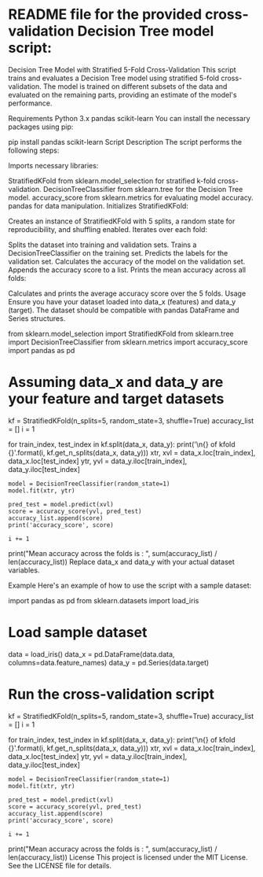 # README file for the provided cross-validation Decision Tree model script:

Decision Tree Model with Stratified 5-Fold Cross-Validation
This script trains and evaluates a Decision Tree model using stratified 5-fold cross-validation. The model is trained on different subsets of the data and evaluated on the remaining parts, providing an estimate of the model's performance.

Requirements
Python 3.x
pandas
scikit-learn
You can install the necessary packages using pip:

pip install pandas scikit-learn
Script Description
The script performs the following steps:

Imports necessary libraries:

StratifiedKFold from sklearn.model_selection for stratified k-fold cross-validation.
DecisionTreeClassifier from sklearn.tree for the Decision Tree model.
accuracy_score from sklearn.metrics for evaluating model accuracy.
pandas for data manipulation.
Initializes StratifiedKFold:

Creates an instance of StratifiedKFold with 5 splits, a random state for reproducibility, and shuffling enabled.
Iterates over each fold:

Splits the dataset into training and validation sets.
Trains a DecisionTreeClassifier on the training set.
Predicts the labels for the validation set.
Calculates the accuracy of the model on the validation set.
Appends the accuracy score to a list.
Prints the mean accuracy across all folds:

Calculates and prints the average accuracy score over the 5 folds.
Usage
Ensure you have your dataset loaded into data_x (features) and data_y (target). The dataset should be compatible with pandas DataFrame and Series structures.

from sklearn.model_selection import StratifiedKFold
from sklearn.tree import DecisionTreeClassifier
from sklearn.metrics import accuracy_score
import pandas as pd

# Assuming data_x and data_y are your feature and target datasets
kf = StratifiedKFold(n_splits=5, random_state=3, shuffle=True)
accuracy_list = []
i = 1

for train_index, test_index in kf.split(data_x, data_y):
    print('\n{} of kfold {}'.format(i, kf.get_n_splits(data_x, data_y)))
    xtr, xvl = data_x.loc[train_index], data_x.loc[test_index]
    ytr, yvl = data_y.iloc[train_index], data_y.iloc[test_index]
    
    model = DecisionTreeClassifier(random_state=1)
    model.fit(xtr, ytr)
    
    pred_test = model.predict(xvl)
    score = accuracy_score(yvl, pred_test)
    accuracy_list.append(score)
    print('accuracy_score', score)
    
    i += 1
    
print("Mean accuracy across the folds is : ", sum(accuracy_list) / len(accuracy_list))
Replace data_x and data_y with your actual dataset variables.

Example
Here's an example of how to use the script with a sample dataset:


import pandas as pd
from sklearn.datasets import load_iris

# Load sample dataset
data = load_iris()
data_x = pd.DataFrame(data.data, columns=data.feature_names)
data_y = pd.Series(data.target)

# Run the cross-validation script
kf = StratifiedKFold(n_splits=5, random_state=3, shuffle=True)
accuracy_list = []
i = 1

for train_index, test_index in kf.split(data_x, data_y):
    print('\n{} of kfold {}'.format(i, kf.get_n_splits(data_x, data_y)))
    xtr, xvl = data_x.loc[train_index], data_x.loc[test_index]
    ytr, yvl = data_y.iloc[train_index], data_y.iloc[test_index]
    
    model = DecisionTreeClassifier(random_state=1)
    model.fit(xtr, ytr)
    
    pred_test = model.predict(xvl)
    score = accuracy_score(yvl, pred_test)
    accuracy_list.append(score)
    print('accuracy_score', score)
    
    i += 1
    
print("Mean accuracy across the folds is : ", sum(accuracy_list) / len(accuracy_list))
License
This project is licensed under the MIT License. See the LICENSE file for details.
